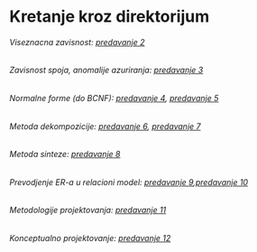 # Kretanje kroz direktorijum

###### Viseznacna zavisnost: [predavanje 2](https://github.com/FTN-E2-materials/BazePodataka2/tree/main/2020-2021/Predavanja/predavanje-2)

###### Zavisnost spoja, anomalije azuriranja: [predavanje 3](https://github.com/FTN-E2-materials/BazePodataka2/tree/main/2020-2021/Predavanja/predavanje-3)

###### Normalne forme (do BCNF): [predavanje 4](https://github.com/FTN-E2-materials/BazePodataka2/tree/main/2020-2021/Predavanja/predavanje-4), [predavanje 5](https://github.com/FTN-E2-materials/BazePodataka2/tree/main/2020-2021/Predavanja/predavanje-5)

###### Metoda dekompozicije: [predavanje 6](https://github.com/FTN-E2-materials/BazePodataka2/tree/main/2020-2021/Predavanja/predavanje-6), [predavanje 7](https://github.com/FTN-E2-materials/BazePodataka2/tree/main/2020-2021/Predavanja/predavanje-7)

###### Metoda sinteze: [predavanje 8](https://github.com/FTN-E2-materials/BazePodataka2/tree/main/2020-2021/Predavanja/predavanje-8)

###### Prevodjenje ER-a u relacioni  model: [predavanje 9](https://github.com/FTN-E2-materials/BazePodataka2/tree/main/2020-2021/Predavanja/predavanje-9),[predavanje 10](https://github.com/FTN-E2-materials/BazePodataka2/tree/main/2020-2021/Predavanja/predavanje-10)

###### Metodologije projektovanja: [predavanje 11](https://github.com/FTN-E2-materials/BazePodataka2/tree/main/2020-2021/Predavanja/predavanje-11)

###### Konceptualno projektovanje: [predavanje 12](https://github.com/FTN-E2-materials/BazePodataka2/tree/main/2020-2021/Predavanja/predavanje-12)

